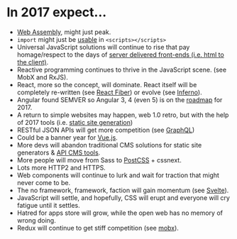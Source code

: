 # In 2017 expect...

* [Web Assembly](http://webassembly.org/), might just peak.
* `import` might just be [usable](https://github.com/tc39/proposal-dynamic-import#example) in `<scripts></scripts>`
* Universal JavaScript solutions will continue to rise that pay homage/respect to the days of [server delivered front-ends (i.e. html to the client)](https://github.com/zeit/next.js).
* Reactive programming continues to thrive in the JavaScript scene. (see MobX and RxJS).
* React, more so the concept, will dominate. React itself will be completely re-written (see [React Fiber](https://github.com/acdlite/react-fiber-architecture)) or evolve (see [Inferno](https://github.com/infernojs/inferno)).
* Angular found SEMVER so Angular 3, 4 (even 5) is on the [roadmap](https://www.youtube.com/watch?v=aJIMoLgqU_o&feature=youtu.be&t=6m12s) for 2017.
* A return to simple websites may happen, web 1.0 retro, but with the help of 2017 tools (i.e. [static site generation](https://github.com/vigetlabs/gulp-starter/tree/blendid))
* RESTful JSON APIs will get more competition (see [GraphQL](http://graphql.org/))
* Could be a banner year for [Vue.js](https://vuejs.org/).
* More devs will abandon traditional CMS solutions for static site generators & [API CMS tools](https://www.google.com/webhp?sourceid=chrome-instant&rlz=1C5CHFA_enUS712US713&ion=1&espv=2&ie=UTF-8#q=api%20cms).
* More people will move from Sass to [PostCSS](http://postcss.org/) + cssnext.
* Lots more HTTP2 and HTTPS.
* Web components will continue to lurk and wait for traction that might never come to be.
* The no framework, framework, faction will gain momentum (see [Svelte](https://svelte.technology/blog/frameworks-without-the-framework/)).
* JavaScript will settle, and hopefully, CSS will erupt and everyone will cry fatigue until it settles.
* Hatred for apps store will grow, while the open web has no memory of wrong doing.
* Redux will continue to get stiff competition (see [mobx](https://mobx.js.org/)).